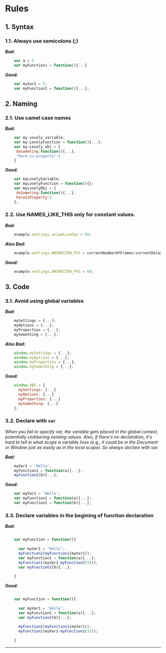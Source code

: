 # Rules

## 1. Syntax

### 1.1. Always use semicolons (;)

***Bad:***

```js
    var a = 5
    var myFunction1 = function(){...}
```  

***Good:***
```js    
    var myVar1 = 5;
    var myFunction1 = function(){...};
``` 
 
## 2. Naming

### 2.1.	Use camel case names
   
   
***Bad:***

```js
    var my-vovely_variable;
    var my-LovelyFunction = function(){...};
    var my-Lovely_obj = {
     dosometing:function(){...},
     "here-is-property":5
    }
```  

***Good:***

```js    
    var myLovelyVariable;
    var myLovelyFunction = function(){};
    var myLovelyObj = {
     doSometing:function(){...},
     hereIsProperty:5
    };
```  

 
<!--#### 2.2	Constructor function name should start with capital letter and named as a singular noun

***Bad:***

```js
    function Apples() {...}
    function Apples() {...}

    
***Good:***

```js
    function Apple() {...}
    -->
    
### 2.2. Use NAMES_LIKE_THIS only for constant values.


***Bad:***

```js
    example.settings.animationFps = 60;
```  

***Also Bad:***

```js    
    example.settings.ANIMATION_FPS = currentNumberOfFrames/currentDelay;
```  
    
***Good:***

```js
    example.settings.ANIMATION_FPS = 60;
```  



## 3. Code


### 3.1. Avoid using global variables

***Bad:***

```js
    mySettings = {...};
    myOptions = {...};
    myProperties = {...};
    mySomething = {...};
```  

***Also Bad:***

```js
    window.mySettings = {...};
    window.myOptions = {...};
    window.myProperties = {...};
    window.mySomething = {...};
```  

    
***Good:***

```js
    window.XBS = {
      mySettings: {...}
      myOptions: {...}
      myProperties: {...}
      mySomething: {...}
    };
```  

    
### 3.2. Declare with `var`
 
*When you fail to specify var, the variable gets placed in the global context, potentially clobbering existing values. Also, if there's no declaration, it's hard to tell in what scope a variable lives (e.g., it could be in the Document or Window just as easily as in the local scope). So always declare with var.*
 
***Bad:***

```js
    myVar1 = 'Hello';
    myFunction1 = function(a){...};
    myFunction2(b){...};
```  

    
***Good:***

```js    
    var myVar1 = 'Hello';
    var myFunction1 = function(a){...};
    var myFunction2 = function(b){...};
```  

### 3.3. Declare variables in the begining of function declaration
 
***Bad:***

```js

    var myFunction = function(){
    
      var myVar1 = 'Hello';
      myFunction2(myFunction1(myVar1));
      var myFunction1 = function(a){...};
      myFunction1(myVar1-myFunction2(33));
      var myFunction2(b){...};
      
    }
```  

    
***Good:***


```js

    var myFunction = function(){
    
      var myVar1 = 'Hello';
      var myFunction1 = function(a){...};
      var myFunction2(b){...};
      
      myFunction2(myFunction1(myVar1));
      myFunction1(myVar1-myFunction2(33));
      
    }
```  
---------------------------------------------------------------------------
